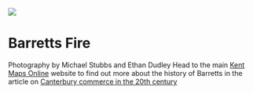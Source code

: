 <a href="https://juncture-digital.org"><img src="https://gitcdn.link/repo/jstor-labs/juncture/main/images/ve-button.png"></a>

<param ve-config header="header" main="now-and-then">

<param ve-compare manifest="gh:kent-map/images/then-and-now/Barrets_Fire_2021.yaml" region="pct:9,13,99,99">
<param ve-compare manifest="gh:kent-map/images/then-and-now/Barrets_Fire_past.yaml" region="">

# Barretts Fire

Photography by Michael Stubbs and Ethan Dudley
Head to the main [Kent Maps Online](https://kent-maps.online/) website to find out more about the history of Barretts in the article on [Canterbury commerce in the 20th century](https://kent-maps.online/canterbury/20c-canterbury-commerce/)
